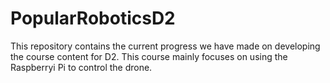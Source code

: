 # PopularRoboticsD2
This repository contains the current progress we have made on developing the course content for D2. This course mainly focuses on using the Raspberryi Pi to control the drone.  
